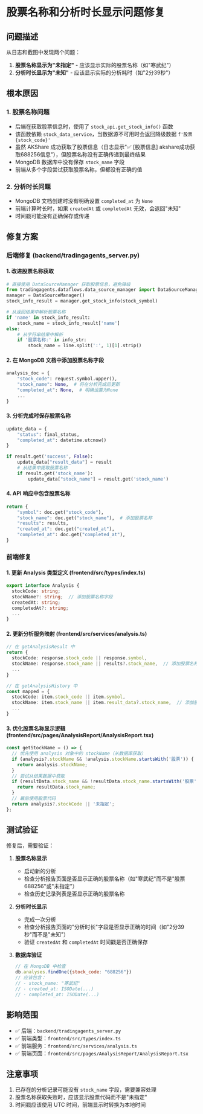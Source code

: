 # 股票名称和分析时长显示问题修复

## 问题描述

从日志和截图中发现两个问题：
1. **股票名称显示为"未指定"** - 应该显示实际的股票名称（如"寒武纪"）
2. **分析时长显示为"未知"** - 应该显示实际的分析耗时（如"2分39秒"）

## 根本原因

### 1. 股票名称问题
- 后端在获取股票信息时，使用了 `stock_api.get_stock_info()` 函数
- 该函数依赖 `stock_data_service`，当数据源不可用时会返回降级数据 `f'股票{stock_code}'`
- 虽然 AKShare 成功获取了股票信息（日志显示"✅ [股票信息] akshare成功获取688256信息"），但股票名称没有正确传递到最终结果
- MongoDB 数据库中没有保存 `stock_name` 字段
- 前端从多个字段尝试获取股票名称，但都没有正确的值

### 2. 分析时长问题
- MongoDB 文档创建时没有明确设置 `completed_at` 为 `None`
- 前端计算时长时，如果 `createdAt` 或 `completedAt` 无效，会返回"未知"
- 时间戳可能没有正确保存或传递

## 修复方案

### 后端修复 (backend/tradingagents_server.py)

#### 1. 改进股票名称获取
```python
# 直接使用 DataSourceManager 获取股票信息，避免降级
from tradingagents.dataflows.data_source_manager import DataSourceManager
manager = DataSourceManager()
stock_info_result = manager.get_stock_info(stock_symbol)

# 从返回结果中解析股票名称
if 'name' in stock_info_result:
    stock_name = stock_info_result['name']
else:
    # 从字符串结果中解析
    if '股票名称:' in info_str:
        stock_name = line.split(':', 1)[1].strip()
```

#### 2. 在 MongoDB 文档中添加股票名称字段
```python
analysis_doc = {
    "stock_code": request.symbol.upper(),
    "stock_name": None,  # 将在分析完成后更新
    "completed_at": None,  # 明确设置为None
    ...
}
```

#### 3. 分析完成时保存股票名称
```python
update_data = {
    "status": final_status,
    "completed_at": datetime.utcnow()
}

if result.get('success', False):
    update_data["result_data"] = result
    # 从结果中提取股票名称
    if result.get('stock_name'):
        update_data["stock_name"] = result.get('stock_name')
```

#### 4. API 响应中包含股票名称
```python
return {
    "symbol": doc.get("stock_code"),
    "stock_name": doc.get("stock_name"),  # 添加股票名称
    "results": results,
    "created_at": doc.get("created_at"),
    "completed_at": doc.get("completed_at"),
}
```

### 前端修复

#### 1. 更新 Analysis 类型定义 (frontend/src/types/index.ts)
```typescript
export interface Analysis {
  stockCode: string;
  stockName?: string;  // 添加股票名称字段
  createdAt: string;
  completedAt?: string;
  ...
}
```

#### 2. 更新分析服务映射 (frontend/src/services/analysis.ts)
```typescript
// 在 getAnalysisResult 中
return {
  stockCode: response.stock_code || response.symbol,
  stockName: response.stock_name || results?.stock_name,  // 添加股票名称
  ...
}

// 在 getAnalysisHistory 中
const mapped = {
  stockCode: item.stock_code || item.symbol,
  stockName: item.stock_name || item.result_data?.stock_name,  // 添加股票名称
  ...
}
```

#### 3. 优化股票名称显示逻辑 (frontend/src/pages/AnalysisReport/AnalysisReport.tsx)
```typescript
const getStockName = () => {
  // 优先使用 analysis 对象中的 stockName（从数据库获取）
  if (analysis?.stockName && !analysis.stockName.startsWith('股票')) {
    return analysis.stockName;
  }
  // 尝试从结果数据中获取
  if (resultData.stock_name && !resultData.stock_name.startsWith('股票')) {
    return resultData.stock_name;
  }
  // 最后使用股票代码
  return analysis?.stockCode || '未指定';
};
```

## 测试验证

修复后，需要验证：

1. **股票名称显示**
   - 启动新的分析
   - 检查分析报告页面是否显示正确的股票名称（如"寒武纪"而不是"股票688256"或"未指定"）
   - 检查历史记录列表是否显示正确的股票名称

2. **分析时长显示**
   - 完成一次分析
   - 检查分析报告页面的"分析时长"字段是否显示正确的时间（如"2分39秒"而不是"未知"）
   - 验证 `createdAt` 和 `completedAt` 时间戳是否正确保存

3. **数据库验证**
   ```javascript
   // 在 MongoDB 中检查
   db.analyses.findOne({stock_code: "688256"})
   // 应该包含：
   // - stock_name: "寒武纪"
   // - created_at: ISODate(...)
   // - completed_at: ISODate(...)
   ```

## 影响范围

- ✅ 后端：`backend/tradingagents_server.py`
- ✅ 前端类型：`frontend/src/types/index.ts`
- ✅ 前端服务：`frontend/src/services/analysis.ts`
- ✅ 前端页面：`frontend/src/pages/AnalysisReport/AnalysisReport.tsx`

## 注意事项

1. 已存在的分析记录可能没有 `stock_name` 字段，需要兼容处理
2. 股票名称获取失败时，应该显示股票代码而不是"未指定"
3. 时间戳应该使用 UTC 时间，前端显示时转换为本地时间
